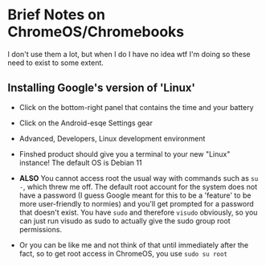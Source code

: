 Brief Notes on ChromeOS/Chromebooks
===================================
I don't use them a lot, but when I do I have no idea wtf I'm doing so these need to exist to some extent.

Installing Google's version of 'Linux'
--------------------------------------

* Click on the bottom-right panel that contains the time and your battery

* Click on the Android-esqe Settings gear

* Advanced, Developers, Linux development environment

* Finshed product should give you a terminal to your new "Linux" instance! The default OS is Debian 11 

* **ALSO** You cannot access root the usual way with commands such as `su -`, which threw me off. The default root account for the system does not have a password (I guess Google meant for this to be a 'feature' to be more user-friendly to normies) and you'll get prompted for a password that doesn't exist. You have `sudo` and therefore `visudo` obviously, so you can just run visudo as sudo to actually give the sudo group root permissions.

* Or you can be like me and not think of that until immediately after the fact, so to get root access in ChromeOS, you use `sudo su root`



